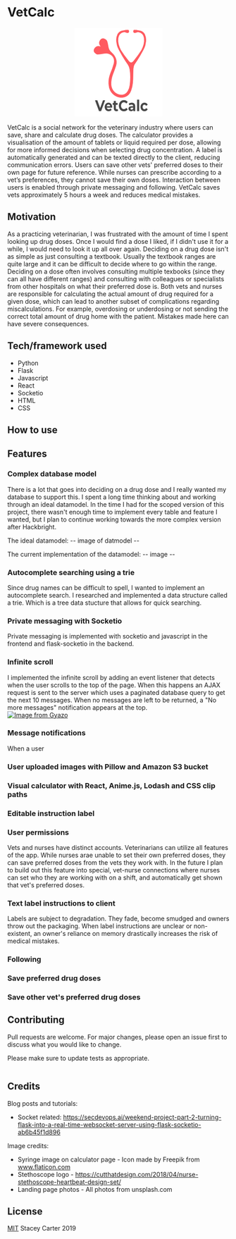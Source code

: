 # VetCalc

<p align="center">
  <img src="/static/logos/pinkStethGreyText.jpg"/>
</p>

VetCalc is a social network for the veterinary industry where users can save, share and calculate drug doses. The calculator provides a visualisation of the amount of tablets or liquid required per dose, allowing for more informed decisions when selecting drug concentration. A label is automatically generated and can be texted directly to the client, reducing communication errors.
Users can save other vets' preferred doses to their own page for future reference. While nurses can prescribe according to a vet’s preferences, they cannot save their own doses. Interaction between users is enabled through private messaging and following.
VetCalc saves vets approximately 5 hours a week and reduces medical mistakes.

## Motivation

As a practicing veterinarian, I was frustrated with the amount of time I spent looking up drug doses. Once I would find a dose I liked, if I didn't use it for a while, I would need to look it up all over again. 
Deciding on a drug dose isn't as simple as just consulting a textbook. Usually the textbook ranges are quite large and it can be difficult to decide where to go within the range. Deciding on a dose often involves consulting multiple texbooks (since they can all have different ranges) and consulting with colleagues or specialists from other hospitals on what their preferred dose is.
Both vets and nurses are responsible for calculating the actual amount of drug required for a given dose, which can lead to another subset of complications regarding miscalculations. For example, overdosing or underdosing or not sending the correct total amount of drug home with the patient. Mistakes made here can have severe consequences.  

## Tech/framework used

<ul>

  <li>Python </li>
  <li> Flask
    
  </li>
  <li> Javascript
  
  </li>
  <li> React
  
  </li>
  <li> Socketio
  
  </li>
  <li> HTML
  
  </li>
  <li> CSS
  
  </li>


 </ul>

## How to use

## Features

### Complex database model
There is a lot that goes into deciding on a drug dose and I really wanted my database to support this.
I spent a long time thinking about and working through an ideal datamodel. In the time I had for the scoped version of this project, there wasn't enough time to implement every table and feature I wanted, but I plan to continue working towards the more complex version after Hackbright.

The ideal datamodel:
-- image of datmodel --

The current implementation of the datamodel:
-- image --

### Autocomplete searching using a trie
Since drug names can be difficult to spell, I wanted to implement an autocomplete search. I researched and implemented a data structure called a trie. Which is a tree data stucture that allows for quick searching. 

### Private messaging with Socketio
Private messaging is implemented with socketio and javascript in the frontend and flask-socketio in the backend.

### Infinite scroll
I implemented the infinite scroll by adding an event listener that detects when the user scrolls to the top of the page. When this happens an AJAX request is sent to the server which uses a paginated database query to get the next 10 messages. When no messages are left to be returned, a "No more messages" notification appears at the top.  
[![Image from Gyazo](https://i.gyazo.com/0b975a41b142467162c36870c1711432.gif)](https://gyazo.com/0b975a41b142467162c36870c1711432)

### Message notifications
When a user 


### User uploaded images with Pillow and Amazon S3 bucket

### Visual calculator with React, Anime.js, Lodash and CSS clip paths

### Editable instruction label

### User permissions
Vets and nurses have distinct accounts. Veterinarians can utilize all features of the app. While nurses arae unable to set their own preferred doses, they can save preferred doses from the vets they work with. In the future I plan to build out this feature into special, vet-nurse connections where nurses can set who they are working with on a shift, and automatically get shown that vet's preferred doses. 

### Text label instructions to client
Labels are subject to degradation. They fade, become smudged and owners throw out the packaging. When label instructions are unclear or non-existent, an owner's reliance on memory drastically increases the risk of medical mistakes.  

### Following


### Save preferred drug doses 

### Save other vet's preferred drug doses


## Contributing
Pull requests are welcome. For major changes, please open an issue first to discuss what you would like to change.

Please make sure to update tests as appropriate.

```python

```

## Credits



Blog posts and tutorials: 
* Socket related:
https://secdevops.ai/weekend-project-part-2-turning-flask-into-a-real-time-websocket-server-using-flask-socketio-ab6b45f1d896

Image credits:
* Syringe image on calculator page - Icon made by Freepik from www.flaticon.com
* Stethoscope logo - https://cutthatdesign.com/2018/04/nurse-stethoscope-heartbeat-design-set/
* Landing page photos - All photos from unsplash.com



## License
[MIT](https://choosealicense.com/licenses/mit/) Stacey Carter 2019